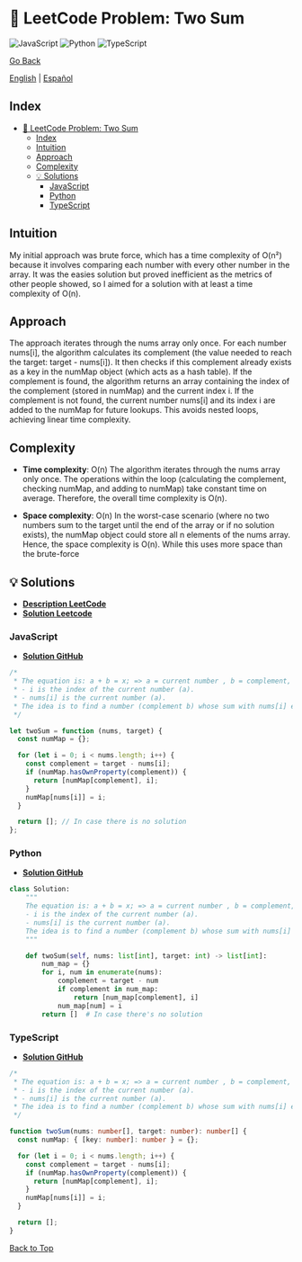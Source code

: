 # 🤔 LeetCode Problem: Two Sum
![JavaScript](https://img.shields.io/badge/JavaScript-F7DF1E?logo=javascript&logoColor=black)
![Python](https://img.shields.io/badge/Python-3776AB?logo=python&logoColor=white)
![TypeScript](https://img.shields.io/badge/TypeScript-3178C6?logo=typescript&logoColor=white)

[Go Back](../README.md)

[English](./1.TwoSum.md) | [Español](./1.TwoSum-es.md)

## Index
- [🤔 LeetCode Problem: Two Sum](#-leetcode-problem-two-sum)
  - [Index](#index)
  - [Intuition](#intuition)
  - [Approach](#approach)
  - [Complexity](#complexity)
  - [💡 Solutions](#-solutions)
    - [JavaScript](#javascript)
    - [Python](#python)
    - [TypeScript](#typescript)

## Intuition

My initial approach was brute force, which has a time complexity of O(n²) because it involves comparing each number with every other number in the array. It was the easies solution but proved inefficient as the metrics of other people showed, so I aimed for a solution with at least a time complexity of O(n).

## Approach

The approach iterates through the nums array only once. For each number nums[i], the algorithm calculates its complement (the value needed to reach the target: target - nums[i]). It then checks if this complement already exists as a key in the numMap object (which acts as a hash table). If the complement is found, the algorithm returns an array containing the index of the complement (stored in numMap) and the current index i. If the complement is not found, the current number nums[i] and its index i are added to the numMap for future lookups. This avoids nested loops, achieving linear time complexity.

## Complexity

- **Time complexity**: O(n)
The algorithm iterates through the nums array only once. The operations within the loop (calculating the complement, checking numMap, and adding to numMap) take constant time on average. Therefore, the overall time complexity is O(n).

- **Space complexity**: O(n)
In the worst-case scenario (where no two numbers sum to the target until the end of the array or if no solution exists), the numMap object could store all n elements of the nums array. Hence, the space complexity is O(n). While this uses more space than the brute-force


## 💡 Solutions

- **[Description LeetCode](https://leetcode.com/problems/two-sum/description/)**
- **[Solution Leetcode](https://leetcode.com/problems/two-sum/solutions/6278845/map-solution)**

### JavaScript

- **[Solution GitHub](../solutions/JavaScript/1.TwoSum.js)**

```javascript
/*
 * The equation is: a + b = x; => a = current number , b = complement, x = target.
 * - i is the index of the current number (a).
 * - nums[i] is the current number (a).
 * The idea is to find a number (complement b) whose sum with nums[i] equals the target.
 */

let twoSum = function (nums, target) {
  const numMap = {};

  for (let i = 0; i < nums.length; i++) {
    const complement = target - nums[i];
    if (numMap.hasOwnProperty(complement)) {
      return [numMap[complement], i];
    }
    numMap[nums[i]] = i;
  }

  return []; // In case there is no solution
};
```

### Python

- **[Solution GitHub](../solutions/Python/1.TwoSum.py)**

```python
class Solution:
    """
    The equation is: a + b = x; => a = current number , b = complement, x = target.
    - i is the index of the current number (a).
    - nums[i] is the current number (a).
    The idea is to find a number (complement b) whose sum with nums[i] equals the target.
    """

    def twoSum(self, nums: list[int], target: int) -> list[int]:
        num_map = {}
        for i, num in enumerate(nums):
            complement = target - num
            if complement in num_map:
                return [num_map[complement], i]
            num_map[num] = i
        return []  # In case there's no solution
```

### TypeScript

- **[Solution GitHub](../solutions/TypeScript/1.TwoSum.ts)**

```typescript
/*
 * The equation is: a + b = x; => a = current number , b = complement, x = target.
 * - i is the index of the current number (a).
 * - nums[i] is the current number (a).
 * The idea is to find a number (complement b) whose sum with nums[i] equals the target.
 */

function twoSum(nums: number[], target: number): number[] {
  const numMap: { [key: number]: number } = {};

  for (let i = 0; i < nums.length; i++) {
    const complement = target - nums[i];
    if (numMap.hasOwnProperty(complement)) {
      return [numMap[complement], i];
    }
    numMap[nums[i]] = i;
  }

  return [];
}
```

[Back to Top](#index)